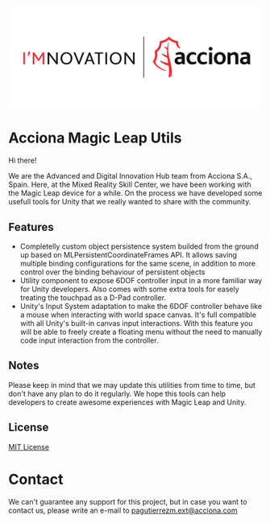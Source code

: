 <img src="logo.png" align="middle" width="3000"/>

# Acciona Magic Leap Utils

Hi there!

We are the Advanced and Digital Innovation Hub team from Acciona S.A., Spain. Here, at the Mixed Reality Skill Center, we have been working with the Magic Leap device for a while. On the process we have developed some usefull tools for Unity that we really wanted to share with the community.

## Features

* Completelly custom object persistence system builded from the ground up based on MLPersistentCoordinateFrames API. It allows saving multiple binding configurations for the same scene, in addition to more control over the binding behaviour of persistent objects
* Utility component to expose 6DOF controller input in a more familiar way for Unity developers. Also comes with some extra tools for easely treating the touchpad as a D-Pad controller.
* Unity's Input System adaptation to make the 6DOF controller behave like a mouse when interacting with world space canvas. It's full compatible with all Unity's built-in canvas input interactions. With this feature you will be able to freely create a floating menu without the need to manually code input interaction from the controller.

## Notes

Please keep in mind that we may update this utilities from time to time, but don't have any plan to do it regularly. We hope this tools can help developers to create awesome experiences with Magic Leap and Unity.

## License

[MIT License](LICENSE)

# Contact

We can't guarantee any support for this project, but in case you want to contact us, please write an e-mail to <pagutierrezm.ext@acciona.com>

